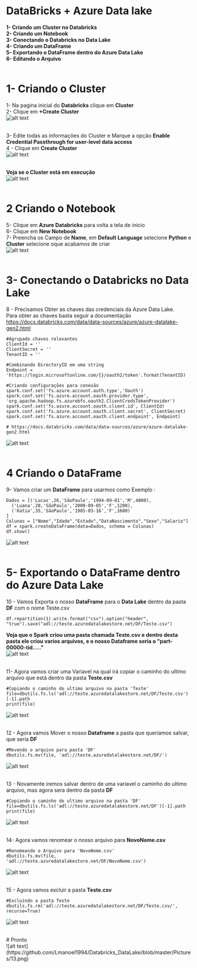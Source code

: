 # DataBricks +  Azure Data lake <br />
**1- Criando um Cluster no Databricks <br />
2- Criando um Notebook <br />
3- Conectando o Databricks no Data Lake <br />
4- Criando um DataFrame <br />
5- Exportando o DataFrame dentro do Azure Data Lake <br />
6- Editando o Arquivo**<br />
<br />

# 1- Criando o Cluster <br />

1- Na pagina inicial do **Databricks** clique em **Cluster** <br />
2- Clique em **+Create Cluster** <br />
![alt text](https://github.com/Lmanoel1994/Databricks_DataLake/blob/master/Pictures/1.png) <br />
<br />

3- Edite todas as informações do Cluster e Marque a opção **Enable Credential Passthrough for user-level data access** <br />
4 - Clique em  **Create Cluster** <br />
![alt text](https://github.com/Lmanoel1994/Databricks_DataLake/blob/master/Pictures/2.png) <br />
<br />

**Veja se o Cluster está em execução**<br />
![alt text](https://github.com/Lmanoel1994/Databricks_DataLake/blob/master/Pictures/3.png) <br />
<br />

# 2 Criando o Notebook <br />
5- Clique em **Azure Databricks** para volta a tela de inicio <br />
6- Clique em **New Notebook**  <br />
7- Preencha os Campo de **Name**, em **Default Language** selecione **Python** e **Cluster**  selecione oque acabamos de criar <br />
![alt text](https://github.com/Lmanoel1994/Databricks_DataLake/blob/master/Pictures/4.png) <br />
<br />

# 3- Conectando o Databricks no Data Lake 
8 - Precisamos Obter as chaves das credenciais da Azure Data Lake. <br />
Para obter as chaves basta seguir a documentação  <br />
https://docs.databricks.com/data/data-sources/azure/azure-datalake-gen2.html 
````
#Agrupado chaves relevantes
ClientId = ''
ClientSecret = ''
TenantID = ''

#Combinando DirectoryID em uma string
Endpoint = 'https://login.microsoftonline.com/{}/oauth2/token'.format(TenantID)

#Criando configurações para conexão
spark.conf.set('fs.azure.account.auth.type','Oauth')
spark.conf.set('fs.azure.account.oauth.provider.type', 'org.apache.hadoop.fs.azurebfs.oauth2.ClientCredsTokenProvider')
spark.conf.set('fs.azure.account.oauth.client.id', ClientId)
spark.conf.set('fs.azure.account.oauth.client.secret', ClientSecret)
spark.conf.set('fs.azure.account.oauth.client.endpoint', Endpoint)

# https://docs.databricks.com/data/data-sources/azure/azure-datalake-gen2.html 
````
![alt text](https://github.com/Lmanoel1994/Databricks_DataLake/blob/master/Pictures/5.png) <br />
<br />

# 4 Criando o DataFrame <br />
9- Vamos criar um **DataFrame** para usarmos como Exemplo :
````
Dados = [('Lucas',26,'SãoPaulo','1994-09-01','M',4000),
  ('Luana',20,'SãoPaulo','2000-09-05','F',1200),
  ('Katia',35,'SãoPaulo','1985-03-16','F',1600)
]
Colunas = ["Nome","Idade","Estado","DataNascimento","Sexo","Salario"]
df = spark.createDataFrame(data=Dados, schema = Colunas)
df.show()
````
![alt text](https://github.com/Lmanoel1994/Databricks_DataLake/blob/master/Pictures/6.png) <br />
<br />

# 5- Exportando o DataFrame dentro do Azure Data Lake 
10 - Vamos Exporta o nosso **DataFrame** para o **Data Lake** dentro da pasta **DF** com o nome Teste.csv <br />
````
df.repartition(1).write.format("csv").option("header", "true").save("adl://teste.azuredatalakestore.net/DF/Teste.csv")
````
**Veja que o Spark criou uma pasta chamada Teste.csv e dentro desta pasta ele criou varios arquivos, e o nosso Dataframe seria o "part-00000-tid....."** <br />
![alt text](https://github.com/Lmanoel1994/Databricks_DataLake/blob/master/Pictures/7.png) <br />
<br />

11- Agora vamos criar uma Variavel na qual irá copiar o caminho do ultimo arquivo que está dentro da pasta **Teste.csv**  <br />

````
#Copiando o caminho do ultimo arquivo na pasta 'Teste'
file=dbutils.fs.ls('adl://teste.azuredatalakestore.net/DF/Teste.csv')[-1].path 
print(file)
````

![alt text](https://github.com/Lmanoel1994/Databricks_DataLake/blob/master/Pictures/8.png) <br />
<br />

12 - Agora vamos Mover o nosso **Dataframe**  a pasta que queriamos salvar, que seria  **DF** <br />

````
#Movendo o arquivo para pasta 'DF'
dbutils.fs.mv(file, 'adl://teste.azuredatalakestore.net/DF/')
````
![alt text](https://github.com/Lmanoel1994/Databricks_DataLake/blob/master/Pictures/9.png) <br />
<br />


13 - Novamente iremos salvar dentro de uma variavel o caminho do ultimo arquivo, mas agora sera dentro da pasta **DF** <br />
````
#Copiando o caminho do ultimo arquivo na pasta 'DF'
file=dbutils.fs.ls('adl://teste.azuredatalakestore.net/DF')[-1].path 
print(file)
````
![alt text](https://github.com/Lmanoel1994/Databricks_DataLake/blob/master/Pictures/10.png) <br />
<br />

14-  Agora vamos renomear o nosso arquivo para **NovoNome.csv** <br />
````
#Renomeando o Arquivo para 'NovoNome.csv'
dbutils.fs.mv(file, 'adl://teste.azuredatalakestore.net/DF/NovoNome.csv')
````
![alt text](https://github.com/Lmanoel1994/Databricks_DataLake/blob/master/Pictures/11.png) <br />
<br />

15 -  Agora vamos excluir a pasta **Teste.csv** <br />

````
#Excluindo a pasta Teste
dbutils.fs.rm('adl://teste.azuredatalakestore.net/DF/Teste.csv/', recurse=True)
````
![alt text](https://github.com/Lmanoel1994/Databricks_DataLake/blob/master/Pictures/12.png) <br />

<br />
# Pronto <br />
![alt text](https://github.com/Lmanoel1994/Databricks_DataLake/blob/master/Pictures/13.png) <br />



